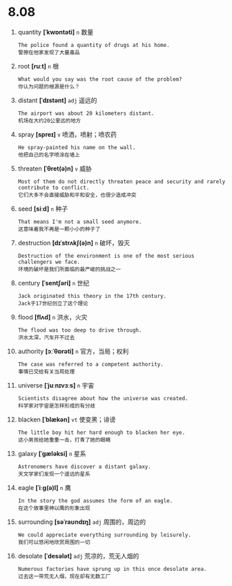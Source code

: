 # 8.08



































1. quantity **[ˈkwɒntəti]** `n` 数量
    ```
    The police found a quantity of drugs at his home.
    警擦在他家发现了大量毒品
    ```

2. root **[ruːt]** `n` 根
    ```
    What would you say was the root cause of the problem?
    你认为问题的根源是什么？
    ```

3. distant **[ˈdɪstənt]** `adj` 遥远的
    ```
    The airport was about 20 kilometers distant.
    机场在大约20公里远的地方
    ```

4. spray **[spreɪ]** `v` 喷洒，喷射；喷农药
    ```
    He spray-painted his name on the wall.
    他把自己的名字喷涂在墙上
    ```

5. threaten **[ˈθret(ə)n]** `v` 威胁
    ```
    Most of them do not directly threaten peace and security and rarely contribute to conflict.
    它们大多不会直接威胁和平和安全，也很少造成冲突
    ```

6. seed **[siːd]** `n` 种子
    ```
    That means I'm not a small seed anymore.
    这意味着我不再是一颗小小的种子了
    ```

7. destruction **[dɪˈstrʌkʃ(ə)n]** `n` 破坏，毁灭
    ```
    Destruction of the environment is one of the most serious challengers we face.
    环境的破坏是我们所面临的最严峻的挑战之一
    ```

8. century **[ˈsentʃəri]** `n` 世纪
    ```
    Jack originated this theory in the 17th century.
    Jack于17世纪创立了这个理论
    ```

9. flood **[flʌd]** `n` 洪水，火灾
    ```
    The flood was too deep to drive through.
    洪水太深，汽车开不过去
    ```

10. authority **[ɔːˈθɒrəti]** `n` 官方，当局；权利
    ```
    The case was referred to a competent authority.
    事情已交给有关当局处理
    ```

11. universe **[ˈjuːnɪvɜːs]** `n` 宇宙
    ```
    Scientists disagree about how the universe was created.
    科学家对宇宙是怎样形成的有分歧
    ```

12. blacken **[ˈblækən]** `vt` 使变黑；诽谤
    ```
    The little boy hit her hard enough to blacken her eye.
    这小男孩给她重重一击，打青了她的眼睛
    ```

13. galaxy **[ˈɡæləksi]** `n` 星系
    ```
    Astronomers have discover a distant galaxy.
    天文学家们发现一个遥远的星系
    ```

14. eagle **[ˈiːɡ(ə)l]** `n` 鹰
    ```
    In the story the god assumes the form of an eagle.
    在这个故事里神以鹰的形象出现
    ```

15. surrounding **[səˈraʊndɪŋ]** `adj` 周围的，周边的
    ```
    We could appreciate everything surrounding by leisurely.
    我们可以悠闲地欣赏周围的一切
    ```

16. desolate **[ˈdesələt]** `adj` 荒凉的，荒无人烟的
    ```
    Numerous factories have sprung up in this once desolate area.
    过去这一带荒无人烟，现在却有无数工厂
    ```
